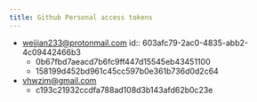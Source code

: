 ```yaml
---
title: Github Personal access tokens
---
```


- weijian233@protonmail.com
  id:: 603afc79-2ac0-4835-abb2-4c09442466b3
	- 0b67fbd7aeacd7b6fc9ff447d15545eb43451100
	- 158199d452bd961c45cc597b0e361b736d0d2c64
- vhwzjm@gmail.com
	- c193c21932ccdfa788ad108d3b143afd62b0c23e